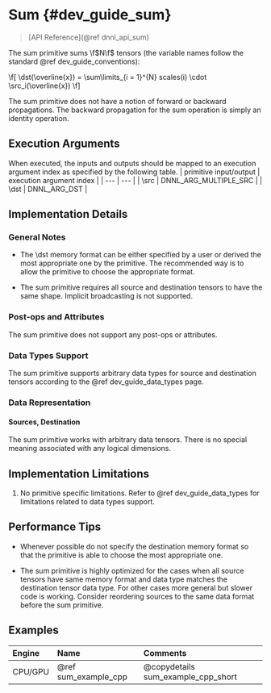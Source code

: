 Sum {#dev_guide_sum}
====================

>
> [API Reference](@ref dnnl_api_sum)
>

The sum primitive sums \f$N\f$ tensors (the variable names follow the standard
@ref dev_guide_conventions):

\f[
    \dst(\overline{x}) =
        \sum\limits_{i = 1}^{N}
        scales(i) \cdot
        \src_i(\overline{x})
\f]

The sum primitive does not have a notion of forward or backward propagations.
The backward propagation for the sum operation is simply an identity operation.

## Execution Arguments
When executed, the inputs and outputs should be mapped to an execution
argument index as specified by the following table.
| primitive input/output | execution argument index |
| ---                    | ---                      |
| \src                   | DNNL_ARG_MULTIPLE_SRC    |
| \dst                   | DNNL_ARG_DST             |

## Implementation Details

### General Notes

 * The \dst memory format can be either specified by a user or derived
   the most appropriate one by the primitive. The recommended way is to allow
   the primitive to choose the appropriate format.

 * The sum primitive requires all source and destination tensors to have the
   same shape.
   Implicit broadcasting is not supported.

### Post-ops and Attributes

The sum primitive does not support any post-ops or attributes.

### Data Types Support

The sum primitive supports arbitrary data types for source and destination
tensors according to the @ref dev_guide_data_types page.

### Data Representation

#### Sources, Destination

The sum primitive works with arbitrary data tensors. There is no special
meaning associated with any logical dimensions.


## Implementation Limitations

1. No primitive specific limitations. Refer to @ref dev_guide_data_types for
   limitations related to data types support.


## Performance Tips

 * Whenever possible do not specify the destination memory format so that the
   primitive is able to choose the most appropriate one.

 * The sum primitive is highly optimized for the cases when all source tensors
   have same memory format and data type matches the destination tensor data
   type. For other cases more general but slower code is working. Consider
   reordering sources to the same data format before the sum primitive.

## Examples

| Engine  | Name                 | Comments
| :--     | :--                  | :--
| CPU/GPU | @ref sum_example_cpp | @copydetails sum_example_cpp_short
